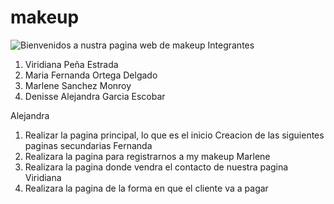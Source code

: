 # makeup
![Bienvenidos a nustra pagina web de makeup](![image]([https://github.com/user-attachments/assets/f2d025cf-e803-4bd4-9626-e167bb6731d0](https://th.bing.com/th/id/OIP.yJKlNtYa0F3Ms1IBiKaODgHaE8?rs=1&pid=ImgDetMain))
)
Integrantes 
1. Viridiana Peña Estrada
2. Maria Fernanda Ortega Delgado
3. Marlene Sanchez Monroy
4. Denisse Alejandra Garcia Escobar

Alejandra
1. Realizar la pagina principal, lo que es el inicio
Creacion de las siguientes paginas secundarias
Fernanda
1. Realizara la pagina para registrarnos a my makeup
Marlene
1. Realizara la pagina donde vendra el contacto de nuestra pagina
Viridiana
1. Realizara la pagina de la forma en que el cliente va a pagar
